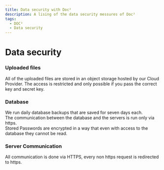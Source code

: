 ```yaml
---
title: Data security with Doc²
description: A lising of the data security messures of Doc²
tags:
  - DOC²
  - Data security
---
```


# Data security


### Uploaded files
All of the uploaded files are stored in an object storage hosted by our Cloud Provider. The access is restricted and only possible if you pass the correct key and secret key.

### Database 
We run daily database backups that are saved for seven days each.  
The communication between the database and the servers is run only via https.  
Stored Passwords are encrypted in a way that even with access to the database they cannot be read.


### Server Communication
All communication is done via HTTPS, every non https request is redirected to https.

